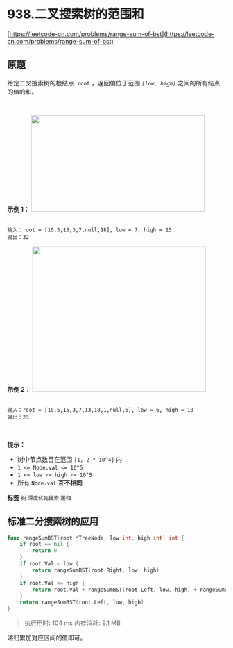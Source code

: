 # 938.二叉搜索树的范围和
[https://leetcode-cn.com/problems/range-sum-of-bst](https://leetcode-cn.com/problems/range-sum-of-bst) 
## 原题
给定二叉搜索树的根结点  `root` ，返回值位于范围 *`[low, high]`* 之间的所有结点的值的和。

 

 **示例 1：** 
<img alt="" src="https://assets.leetcode.com/uploads/2020/11/05/bst1.jpg" style="width: 400px; height: 222px;" />
```

输入：root = [10,5,15,3,7,null,18], low = 7, high = 15
输出：32

```
 **示例 2：** 
<img alt="" src="https://assets.leetcode.com/uploads/2020/11/05/bst2.jpg" style="width: 400px; height: 335px;" />
```

输入：root = [10,5,15,3,7,13,18,1,null,6], low = 6, high = 10
输出：23

```
 

 **提示：** 
- 树中节点数目在范围 `[1, 2 * 10^4]` 内
-  `1 <= Node.val <= 10^5` 
-  `1 <= low <= high <= 10^5` 
- 所有 `Node.val` **互不相同** 
 
**标签**
`树` `深度优先搜索` `递归` 


## 标准二分搜索树的应用
```go
func rangeSumBST(root *TreeNode, low int, high int) int {
	if root == nil {
		return 0
	}
	if root.Val < low {
		return rangeSumBST(root.Right, low, high)
	}
	if root.Val <= high {
		return root.Val + rangeSumBST(root.Left, low, high) + rangeSumBST(root.Right, low, high)
	}
	return rangeSumBST(root.Left, low, high)
}
```
>执行用时: 104 ms
内存消耗: 9.1 MB

递归累加对应区间的值即可。